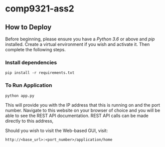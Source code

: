 # comp9321-ass2


## How to Deploy
Before beginning, please ensure you have a *Python 3.6* or above and *pip* installed.
Create a virtual environment if you wish and activate it. Then complete the following steps.
### Install dependencies
```
pip install -r requirements.txt
```

### To Run Application
```
python app.py
```
This will provide you with the IP address that this is running on and the port number. Navigate to this website on your browser of choice and you will be able to see the REST API documentation.
REST API calls can be made directly to this address,

Should you wish to visit the Web-based GUI, visit:
```
http://<base_url>:<port_number>/application/home
```

